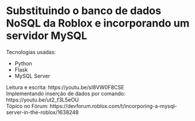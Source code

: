 
<h1>Substituindo o banco de dados NoSQL da Roblox e incorporando um servidor MySQL</h1>
<p>Tecnologias usadas:</p>
<ul>
  <li>Python</li>
  <li>Flask</li>
  <li>MySQL Server</li>
</ul>
Leitura e escrita: https://youtu.be/sI8VW0F8CSE
<br>
Implementando inserção de dados por comando: https://youtu.be/ut2_f3L5eOU
<br>
Tópico no Fórum: https://devforum.roblox.com/t/incorporing-a-mysql-server-in-the-roblox/1638248
